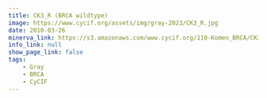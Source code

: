 ```yaml
---
title: CK3_R (BRCA wildtype)
image: https://www.cycif.org/assets/img/gray-2023/CK3_R.jpg
date: 2010-03-26
minerva_link: https://s3.amazonaws.com/www.cycif.org/110-Komen_BRCA/CK3_R/index.html
info_link: null
show_page_link: false
tags:
    - Gray
    - BRCA
    - CyCIF
---
```

